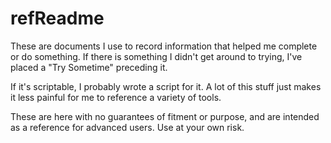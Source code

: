 # refReadme
These are documents I use to record information that helped me complete or do something. If 
there is something I didn't get around to trying, I've placed a "Try Sometime" preceding it.

If it's scriptable, I probably wrote a script for it. A lot of this stuff just makes it
less painful for me to reference a variety of tools.

These are here with no guarantees of fitment or purpose, and are intended as a reference for
advanced users. Use at your own risk.
